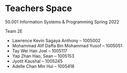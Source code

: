 # Teachers Space

50.001 Information Systems & Programming Spring 2022

Team 2E
- Lawrence Kevin Sagaya Anthony – 1005002
- Mohammad Alif Daffa Bin Mohammad Yusof – 1005051
- Tay Wei Han Joel – 1005117
- Yap Zhan Hao, Sean – 1005153
- Jyotit Kaushal – 1005245
- Adelle Chan Min Hui – 1005418
